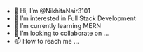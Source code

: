 - 👋 Hi, I’m @NikhitaNair3101
- 👀 I’m interested in Full Stack Development
- 🌱 I’m currently learning MERN
- 💞️ I’m looking to collaborate on ...
- 📫 How to reach me ...

<!---
NikhitaNair3101/NikhitaNair3101 is a ✨ special ✨ repository because its `README.md` (this file) appears on your GitHub profile.
You can click the Preview link to take a look at your changes.
--->
